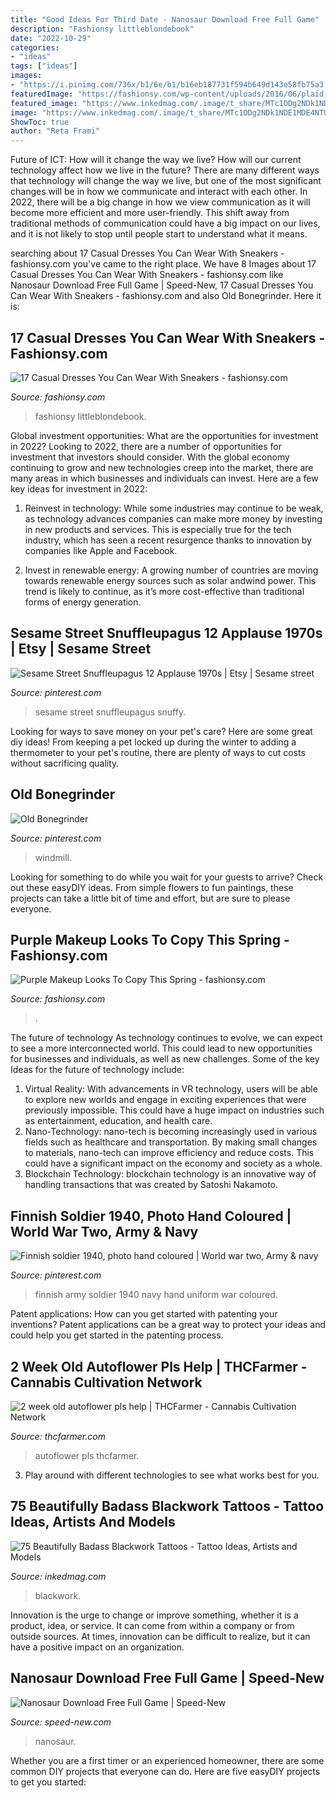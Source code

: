 ```yaml
---
title: "Good Ideas For Third Date - Nanosaur Download Free Full Game"
description: "Fashionsy littleblondebook"
date: "2022-10-29"
categories:
- "ideas"
tags: ["ideas"]
images:
- "https://i.pinimg.com/736x/b1/6e/b1/b16eb187731f594b649d143e58fb75a3.jpg"
featuredImage: "https://fashionsy.com/wp-content/uploads/2016/06/plaid-drop-waist-dress-630x946.jpg"
featured_image: "https://www.inkedmag.com/.image/t_share/MTc1ODg2NDk1NDE1MDE4NTUx/blackwork-fb.jpg"
image: "https://www.inkedmag.com/.image/t_share/MTc1ODg2NDk1NDE1MDE4NTUx/blackwork-fb.jpg"
ShowToc: true
author: "Reta Frami"
---
```



Future of ICT: How will it change the way we live?
How will our current technology affect how we live in the future? 
There are many different ways that technology will change the way we live, but one of the most significant changes will be in how we communicate and interact with each other. In 2022, there will be a big change in how we view communication as it will become more efficient and more user-friendly. This shift away from traditional methods of communication could have a big impact on our lives, and it is not likely to stop until people start to understand what it means.

	

		
searching about 17 Casual Dresses You Can Wear With Sneakers - fashionsy.com you've came to the right place. We have 8 Images about 17 Casual Dresses You Can Wear With Sneakers - fashionsy.com like Nanosaur Download Free Full Game | Speed-New, 17 Casual Dresses You Can Wear With Sneakers - fashionsy.com and also Old Bonegrinder. Here it is:
		
    
## 17 Casual Dresses You Can Wear With Sneakers - Fashionsy.com

<img loading=lazy src="https://fashionsy.com/wp-content/uploads/2016/06/plaid-drop-waist-dress-630x946.jpg" onerror="this.onerror=null;this.src='https://tse3.mm.bing.net/th?id=OIP.pmFHyJKlw4IU5CEU9xDORwHaLH&amp;pid=15.1';" alt="17 Casual Dresses You Can Wear With Sneakers - fashionsy.com">

_Source: fashionsy.com_

>fashionsy littleblondebook. 

	

Global investment opportunities: What are the opportunities for investment in 2022?
Looking to 2022, there are a number of opportunities for investment that investors should consider. With the global economy continuing to grow and new technologies creep into the market, there are many areas in which businesses and individuals can invest. Here are a few key ideas for investment in 2022: 
1. Reinvest in technology: While some industries may continue to be weak, as technology advances companies can make more money by investing in new products and services. This is especially true for the tech industry, which has seen a recent resurgence thanks to innovation by companies like Apple and Facebook. 

2. Invest in renewable energy: A growing number of countries are moving towards renewable energy sources such as solar andwind power. This trend is likely to continue, as it’s more cost-effective than traditional forms of energy generation. 


    
## Sesame Street Snuffleupagus 12 Applause 1970s | Etsy | Sesame Street

<img loading=lazy src="https://i.pinimg.com/736x/02/88/9f/02889f57bcf1a51b624bd646ce4971e1.jpg" onerror="this.onerror=null;this.src='https://tse4.mm.bing.net/th?id=OIP.y88y0EkKwajQa4cIYmR9bgDZEf&amp;pid=15.1';" alt="Sesame Street Snuffleupagus 12 Applause 1970s | Etsy | Sesame street">

_Source: pinterest.com_

>sesame street snuffleupagus snuffy. 

	

Looking for ways to save money on your pet's care? Here are some great diy ideas! From keeping a pet locked up during the winter to adding a thermometer to your pet's routine, there are plenty of ways to cut costs without sacrificing quality.

    
## Old Bonegrinder

<img loading=lazy src="https://i.pinimg.com/736x/b1/6e/b1/b16eb187731f594b649d143e58fb75a3.jpg" onerror="this.onerror=null;this.src='https://tse4.mm.bing.net/th?id=OIP.gUbkvmfZ7vWPPCmRp-8VvAHaFj&amp;pid=15.1';" alt="Old Bonegrinder">

_Source: pinterest.com_

>windmill. 

	

Looking for something to do while you wait for your guests to arrive? Check out these easyDIY ideas. From simple flowers to fun paintings, these projects can take a little bit of time and effort, but are sure to please everyone.

    
## Purple Makeup Looks To Copy This Spring - Fashionsy.com

<img loading=lazy src="https://fashionsy.com/wp-content/uploads/2015/01/takma-kirpikli-göz-makyajı.jpg" onerror="this.onerror=null;this.src='https://tse3.mm.bing.net/th?id=OIP._FSKWXv4VdtCvFauM_5EgwHaKX&amp;pid=15.1';" alt="Purple Makeup Looks To Copy This Spring - fashionsy.com">

_Source: fashionsy.com_

>. 

	

The future of technology
As technology continues to evolve, we can expect to see a more interconnected world. This could lead to new opportunities for businesses and individuals, as well as new challenges. Some of the key Ideas for the future of technology include: 
1. Virtual Reality: With advancements in VR technology, users will be able to explore new worlds and engage in exciting experiences that were previously impossible. This could have a huge impact on industries such as entertainment, education, and health care.
2. Nano-Technology: nano-tech is becoming increasingly used in various fields such as healthcare and transportation. By making small changes to materials, nano-tech can improve efficiency and reduce costs. This could have a significant impact on the economy and society as a whole. 
3. Blockchain Technology: blockchain technology is an innovative way of handling transactions that was created by Satoshi Nakamoto.

    
## Finnish Soldier 1940, Photo Hand Coloured | World War Two, Army &amp; Navy

<img loading=lazy src="https://i.pinimg.com/736x/34/f4/44/34f44420bad46dd15ac5a8a6609a96e8--sota-allt.jpg" onerror="this.onerror=null;this.src='https://tse3.mm.bing.net/th?id=OIP.6JRWEwS1uO2lmphRqst4NwHaLN&amp;pid=15.1';" alt="Finnish soldier 1940, photo hand coloured | World war two, Army &amp; navy">

_Source: pinterest.com_

>finnish army soldier 1940 navy hand uniform war coloured. 

	

Patent applications: How can you get started with patenting your inventions?
Patent applications can be a great way to protect your ideas and could help you get started in the patenting process.

    
## 2 Week Old Autoflower Pls Help | THCFarmer - Cannabis Cultivation Network

<img loading=lazy src="https://www.thcfarmer.com/attachments/07d08012-2992-49eb-8ce0-6bcf70cc37dd-jpeg.950739/" onerror="this.onerror=null;this.src='https://tse2.mm.bing.net/th?id=OIP.8EGoBMorAjksaNynLj0EhwHaJ4&amp;pid=15.1';" alt="2 week old autoflower pls help | THCFarmer - Cannabis Cultivation Network">

_Source: thcfarmer.com_

>autoflower pls thcfarmer. 

	

3. Play around with different technologies to see what works best for you. 

    
## 75 Beautifully Badass Blackwork Tattoos - Tattoo Ideas, Artists And Models

<img loading=lazy src="https://www.inkedmag.com/.image/t_share/MTc1ODg2NDk1NDE1MDE4NTUx/blackwork-fb.jpg" onerror="this.onerror=null;this.src='https://tse4.mm.bing.net/th?id=OIP.YU3GsnSB5narKivV2QkemgHaD4&amp;pid=15.1';" alt="75 Beautifully Badass Blackwork Tattoos - Tattoo Ideas, Artists and Models">

_Source: inkedmag.com_

>blackwork. 

	

Innovation is the urge to change or improve something, whether it is a product, idea, or service. It can come from within a company or from outside sources. At times, innovation can be difficult to realize, but it can have a positive impact on an organization.

    
## Nanosaur Download Free Full Game | Speed-New

<img loading=lazy src="https://speed-new.com/wp-content/uploads/2015/08/134524354464564.jpg" onerror="this.onerror=null;this.src='https://tse1.mm.bing.net/th?id=OIP.u9SER3_uN5p21lC-k0pW-QHaEo&amp;pid=15.1';" alt="Nanosaur Download Free Full Game | Speed-New">

_Source: speed-new.com_

>nanosaur. 

	

Whether you are a first timer or an experienced homeowner, there are some common DIY projects that everyone can do. Here are five easyDIY projects to get you started:

